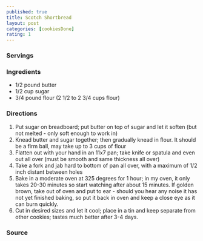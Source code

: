 ```yaml
---
published: true
title: Scotch Shortbread
layout: post
categories: [cookiesDone]
rating: 1
---
```

### Servings


### Ingredients
- 1/2 pound butter
- 1/2 cup sugar
- 3/4 pound flour (2 1/2 to 2 3/4 cups flour)

### Directions
1. Put sugar on breadboard; put butter on top of sugar and let it soften (but not melted - only soft enough to work in)
2. Knead butter and sugar together; then gradually knead in flour.  It should be a firm ball, may take up to 3 cups of flour
3. Flatten out with your hand in an 11x7 pan; take knife or spatula and even out all over (must be smooth and same thickness all over)
4. Take a fork and jab hard to bottom of pan all over, with a maximum of 1/2 inch distant between holes
5. Bake in a moderate oven at 325 degrees for 1 hour; in my oven, it only takes 20-30 minutes so start watching after about 15 minutes.  If golden brown, take out of oven and put to ear - should you hear any noise it has not yet finished baking, so put it back in oven and keep a close eye as it can burn quickly.
6. Cut in desired sizes and let it cool; place in a tin and keep separate from other cookies; tastes much better after 3-4 days.

### Source

